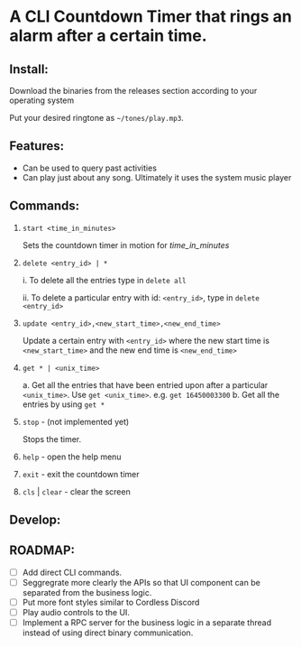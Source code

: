 # A CLI Countdown Timer that rings an alarm after a certain time.

## Install:

Download the binaries from the releases section according to your operating system

Put your desired ringtone as `~/tones/play.mp3`.

## Features:

- Can be used to query past activities
- Can play just about any song. Ultimately it uses the system music player

## Commands:

1. `start <time_in_minutes>`

   Sets the countdown timer in motion for _time_in_minutes_

2. `delete <entry_id> | *`

   i. To delete all the entries type in `delete all`

   ii. To delete a particular entry with id: `<entry_id>`, type in `delete <entry_id>`

3. `update <entry_id>,<new_start_time>,<new_end_time>`

   Update a certain entry with `<entry_id>` where the new start time is `<new_start_time>` and the new end time is `<new_end_time>`

4. `get * | <unix_time>`

   a. Get all the entries that have been entried upon after a particular `<unix_time>`. Use `get <unix_time>`. e.g. `get 16450003300`
   b. Get all the entries by using `get *`

5. `stop` - (not implemented yet)

   Stops the timer.

6. `help` - open the help menu

7. `exit` - exit the countdown timer

8. `cls` | `clear` - clear the screen


## Develop:

## ROADMAP:

- [ ] Add direct CLI commands.
- [ ] Seggregrate more clearly the APIs so that UI component can be separated from the business logic.
- [ ] Put more font styles similar to Cordless Discord
- [ ] Play audio controls to the UI.
- [ ] Implement a RPC server for the business logic in a separate thread instead of using direct binary communication.